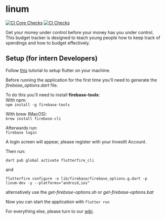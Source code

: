 # linum

[![CI Core Checks](https://github.com/invest-it/linum/actions/workflows/ci-core.yaml/badge.svg)](https://github.com/invest-it/linum/actions/workflows/ci-core.yaml)
[![CI Checks](https://github.com/invest-it/linum/actions/workflows/ci-ext.yaml/badge.svg)](https://github.com/invest-it/linum/actions/workflows/ci-ext.yaml)

Get your money under control before your money has you under control.
This budget tracker is designed to teach young people how to keep track of spendings and how to budget effectively.

## Setup (for intern Developers)

Follow
[this](https://docs.flutter.dev/get-started/install)
tutorial to setup flutter on your machine.

Before running the application for the first time you'll need to generate the *firebase_options.dart* file.

To do this you'll need to install **firebase-tools**: <br>
With npm: <br> `npm install -g firebase-tools`

With brew (MacOS): <br> `brew install firebase-cli`

Afterwards run: <br>
`firebase login` <br>

A login screen will appear, please register with your InvestIt Account. <br>

Then run: <br>
```shell
dart pub global activate flutterfire_cli
``` 
and <br>
```shell
flutterfire configure -o lib/firebase/firebase_options.g.dart -p linum-dev -y --platforms="android,ios"
```
alternatively use the _get-firebase-options.sh_ or _get-firebase-options.bat_

Now you can start the application with `flutter run`

For everything else, please turn to our [wiki](https://github.com/invest-it/linum/wiki).
